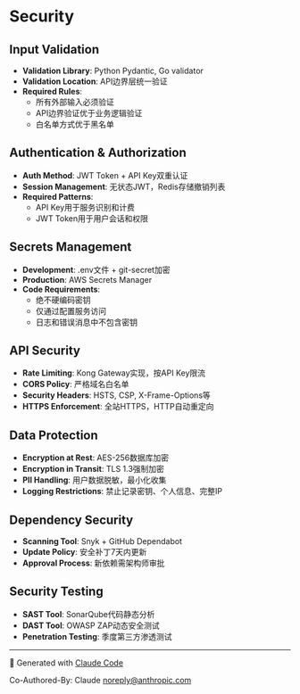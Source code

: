 # Security

## Input Validation
- **Validation Library**: Python Pydantic, Go validator
- **Validation Location**: API边界层统一验证
- **Required Rules**:
  - 所有外部输入必须验证
  - API边界验证优于业务逻辑验证  
  - 白名单方式优于黑名单

## Authentication & Authorization
- **Auth Method**: JWT Token + API Key双重认证
- **Session Management**: 无状态JWT，Redis存储撤销列表
- **Required Patterns**:
  - API Key用于服务识别和计费
  - JWT Token用于用户会话和权限

## Secrets Management
- **Development**: .env文件 + git-secret加密
- **Production**: AWS Secrets Manager
- **Code Requirements**:
  - 绝不硬编码密钥
  - 仅通过配置服务访问
  - 日志和错误消息中不包含密钥

## API Security  
- **Rate Limiting**: Kong Gateway实现，按API Key限流
- **CORS Policy**: 严格域名白名单
- **Security Headers**: HSTS, CSP, X-Frame-Options等
- **HTTPS Enforcement**: 全站HTTPS，HTTP自动重定向

## Data Protection
- **Encryption at Rest**: AES-256数据库加密
- **Encryption in Transit**: TLS 1.3强制加密
- **PII Handling**: 用户数据脱敏，最小化收集
- **Logging Restrictions**: 禁止记录密钥、个人信息、完整IP

## Dependency Security
- **Scanning Tool**: Snyk + GitHub Dependabot
- **Update Policy**: 安全补丁7天内更新
- **Approval Process**: 新依赖需架构师审批

## Security Testing
- **SAST Tool**: SonarQube代码静态分析
- **DAST Tool**: OWASP ZAP动态安全测试  
- **Penetration Testing**: 季度第三方渗透测试

---

🤖 Generated with [Claude Code](https://claude.ai/code)

Co-Authored-By: Claude <noreply@anthropic.com>